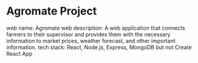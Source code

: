 # Agromate Project

web name: Agromate
web description: A web application that connects farmers to their supervisor and provides them with the necessary information to market prices, weather forecast, and other important information.
tech stack: React, Node.js, Express, MongoDB but not Create React App

